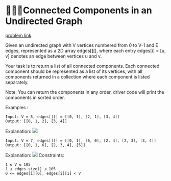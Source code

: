 # 👩🏻‍💻Connected Components in an Undirected Graph
[problem link](https://www.geeksforgeeks.org/problems/connected-components-in-an-undirected-graph/1)

Given an undirected graph with V vertices numbered from 0 to V-1 and E edges, represented as a 2D array edges[][], where each entry edges[i] = [u, v] denotes an edge between vertices u and v.

Your task is to return a list of all connected components. Each connected component should be represented as a list of its vertices, with all components returned in a collection where each component is listed separately.

Note: You can return the components in any order, driver code will print the components in sorted order.

Examples :
```
Input: V = 5, edges[][] = [[0, 1], [2, 1], [3, 4]]
Output: [[0, 1, 2], [3, 4]]
```
Explanation:
![](https://media.geeksforgeeks.org/img-practice/prod/addEditProblem/893290/Web/Other/blobid1_1744798106.jpg)
```
Input: V = 7, edges[][] = [[0, 1], [6, 0], [2, 4], [2, 3], [3, 4]]
Output: [[0, 1, 6], [2, 3, 4], [5]]
```
Explanation:
![](https://media.geeksforgeeks.org/img-practice/prod/addEditProblem/893290/Web/Other/blobid0_1744797809.jpg)
Constraints:
```
1 ≤ V ≤ 105
1 ≤ edges.size() ≤ 105
0 <= edges[i][0], edges[i][1] < V
```
